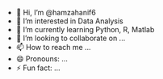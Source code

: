 - 👋 Hi, I’m @hamzahanif6
- 👀 I’m interested in Data Analysis 
- 🌱 I’m currently learning Python, R, Matlab
- 💞️ I’m looking to collaborate on ...
- 📫 How to reach me ...
- 😄 Pronouns: ...
- ⚡ Fun fact: ...

<!---
hamzahanif6/hamzahanif6 is a ✨ special ✨ repository because its `README.md` (this file) appears on your GitHub profile.
You can click the Preview link to take a look at your changes.
--->
